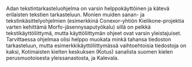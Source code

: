 Adan tekstintarkasteluohjelma on varsin helppokäyttöinen ja kätevä erilaisten tekstien tarkasteluun. Monien muiden sanan- ja tekstinkäsittelyohjelmien (esimerkkinä Conexor-yhtiön Kielikone-projektia varten kehittämä Morfo-jäsennysaputyökalu) sillä on pelkkä tekstikäyttöliittymä, mutta käyttöliittymän ohjeet ovat varsin yleistajuiset. Tarvittaessa ohjelmaa olisi helppo muokata minkä tahansa tiedoston tarkasteluun, mutta esimerkkikäyttöliittymässä vaihtoehtoisia tiedostoja on kaksi, Kotimaisten kielten keskuksen (Kotus) sanalista suomen kielen perusmuotoisesta yleissanastosta, ja Kalevala.
